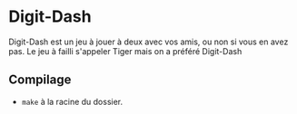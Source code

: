 # Digit-Dash

Digit-Dash est un jeu à jouer à deux avec vos amis, ou non si vous en avez pas.
Le jeu à failli s'appeler Tiger mais on a préféré Digit-Dash

## Compilage
- `make` à la racine du dossier.
